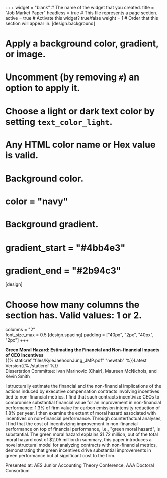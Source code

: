 +++
widget = "blank"  # The name of the widget that you created.
title = "Job Market Paper"
headless = true  # This file represents a page section.
active = true  # Activate this widget? true/false
weight = 1  # Order that this section will appear in.
[design.background]
  # Apply a background color, gradient, or image.
  #   Uncomment (by removing `#`) an option to apply it.
  #   Choose a light or dark text color by setting `text_color_light`.
  #   Any HTML color name or Hex value is valid.

  # Background color.
  # color = "navy"
  
  # Background gradient.
  # gradient_start = "#4bb4e3"
  # gradient_end = "#2b94c3"
[design]
  # Choose how many columns the section has. Valid values: 1 or 2.
  columns = "2"  
  font_size_max = 0.5
[design.spacing]
  padding = ["40px", "2px", "40px", "2px"]
+++

**Green Moral Hazard: Estimating the Financial and Non-financial Impacts of CEO Incentives**  
{{% staticref "files/KyleJaehoonJung_JMP.pdf" "newtab" %}}Latest Version{{% /staticref %}}  
Dissertation Committee: Ivan Marinovic (Chair), Maureen McNichols, and Kevin Smith  

I structurally estimate the financial and the non-financial implications of the actions induced by executive compensation contracts involving incentives tied to non-financial metrics. I find that such contracts incentivize CEOs to compromise substantial financial value for an improvement in non-financial performance: 1.3% of firm value for carbon emission intensity reduction of 1.8% per year. I then examine the extent of moral hazard associated with incentives on non-financial performance. Through counterfactual analyses, I find that the cost of incentivizing improvement in non-financial performance on top of financial performance, i.e., "green moral hazard", is substantial. The green moral hazard explains $1.72 million, out of the total moral hazard cost of $2.05 million.In summary, this paper introduces a novel structural model for analyzing contracts with non-financial metrics, demonstrating that green incentives drive substantial improvements in green performance but at significant cost to the firm.  

Presented at: AES Junior Accounting Theory Conference, AAA Doctoral Consortium 
